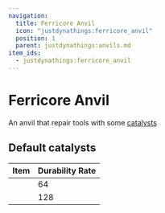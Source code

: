 ```yaml
---
navigation:
  title: Ferricore Anvil
  icon: "justdynathings:ferricore_anvil"
  position: 1
  parent: justdynathings:anvils.md
item_ids:
  - justdynathings:ferricore_anvil
---
```


# Ferricore Anvil

An anvil that repair tools with some [catalysts](https://github.com/DevDyna/JustDynaThings/blob/main/src/generated/resources/data/justdynathings/data_maps/item/anvils/ferricore_repair.json)

<BlockImage id="justdynathings:ferricore_anvil" scale="4.0"/>

<RecipeFor id="justdynathings:ferricore_anvil" />

## Default catalysts

| Item                                                            | Durability Rate |
| --------------------------------------------------------------- | --------------- |
| <ItemLink id= "minecraft:iron_ingot"            scale="0.75" /> | 64              |
| <ItemLink id="justdirethings:ferricore_ingot"  scale="0.75" />  | 128             |
